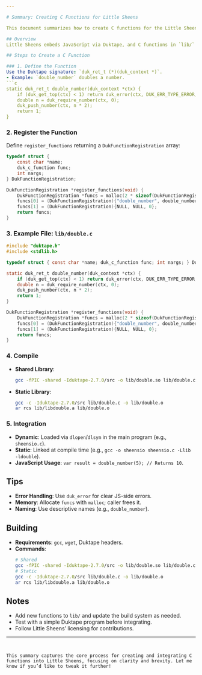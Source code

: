 ```yaml
---

# Summary: Creating C Functions for Little Sheens

This document summarizes how to create C functions for the Little Sheens project, mirroring the style of the [`lib/`](https://github.com/stepherg/littlesheens/tree/master/lib) directory. These functions extend the Duktape JavaScript engine within the Sheens state machine framework.

## Overview
Little Sheens embeds JavaScript via Duktape, and C functions in `lib/` (e.g., `double.c`) provide native functionality callable from JavaScript. Each function file defines Duktape-compatible functions and registers them for dynamic or static linking.

## Steps to Create a C Function

### 1. Define the Function
Use the Duktape signature: `duk_ret_t (*)(duk_context *)`.
- Example: `double_number` doubles a number.
```c
static duk_ret_t double_number(duk_context *ctx) {
    if (duk_get_top(ctx) < 1) return duk_error(ctx, DUK_ERR_TYPE_ERROR, "double_number() needs 1 arg");
    double n = duk_require_number(ctx, 0);
    duk_push_number(ctx, n * 2);
    return 1;
}
```

### 2. Register the Function
Define `register_functions` returning a `DukFunctionRegistration` array:
```c
typedef struct {
    const char *name;
    duk_c_function func;
    int nargs;
} DukFunctionRegistration;

DukFunctionRegistration *register_functions(void) {
    DukFunctionRegistration *funcs = malloc(2 * sizeof(DukFunctionRegistration));
    funcs[0] = (DukFunctionRegistration){"double_number", double_number, 1};
    funcs[1] = (DukFunctionRegistration){NULL, NULL, 0};
    return funcs;
}
```

### 3. Example File: `lib/double.c`
```c
#include "duktape.h"
#include <stdlib.h>

typedef struct { const char *name; duk_c_function func; int nargs; } DukFunctionRegistration;

static duk_ret_t double_number(duk_context *ctx) {
    if (duk_get_top(ctx) < 1) return duk_error(ctx, DUK_ERR_TYPE_ERROR, "double_number() needs 1 arg");
    double n = duk_require_number(ctx, 0);
    duk_push_number(ctx, n * 2);
    return 1;
}

DukFunctionRegistration *register_functions(void) {
    DukFunctionRegistration *funcs = malloc(2 * sizeof(DukFunctionRegistration));
    funcs[0] = (DukFunctionRegistration){"double_number", double_number, 1};
    funcs[1] = (DukFunctionRegistration){NULL, NULL, 0};
    return funcs;
}
```

### 4. Compile
- **Shared Library**:
  ```bash
  gcc -fPIC -shared -Iduktape-2.7.0/src -o lib/double.so lib/double.c
  ```
- **Static Library**:
  ```bash
  gcc -c -Iduktape-2.7.0/src lib/double.c -o lib/double.o
  ar rcs lib/libdouble.a lib/double.o
  ```

### 5. Integration
- **Dynamic**: Loaded via `dlopen`/`dlsym` in the main program (e.g., `sheensio.c`).
- **Static**: Linked at compile time (e.g., `gcc -o sheensio sheensio.c -Llib -ldouble`).
- **JavaScript Usage**: `var result = double_number(5); // Returns 10`.

## Tips
- **Error Handling**: Use `duk_error` for clear JS-side errors.
- **Memory**: Allocate `funcs` with `malloc`; caller frees it.
- **Naming**: Use descriptive names (e.g., `double_number`).

## Building
- **Requirements**: `gcc`, `wget`, Duktape headers.
- **Commands**:
  ```bash
  # Shared
  gcc -fPIC -shared -Iduktape-2.7.0/src -o lib/double.so lib/double.c
  # Static
  gcc -c -Iduktape-2.7.0/src lib/double.c -o lib/double.o
  ar rcs lib/libdouble.a lib/double.o
  ```

## Notes
- Add new functions to `lib/` and update the build system as needed.
- Test with a simple Duktape program before integrating.
- Follow Little Sheens’ licensing for contributions.

--- 
```


This summary captures the core process for creating and integrating C functions into Little Sheens, focusing on clarity and brevity. Let me know if you’d like to tweak it further!